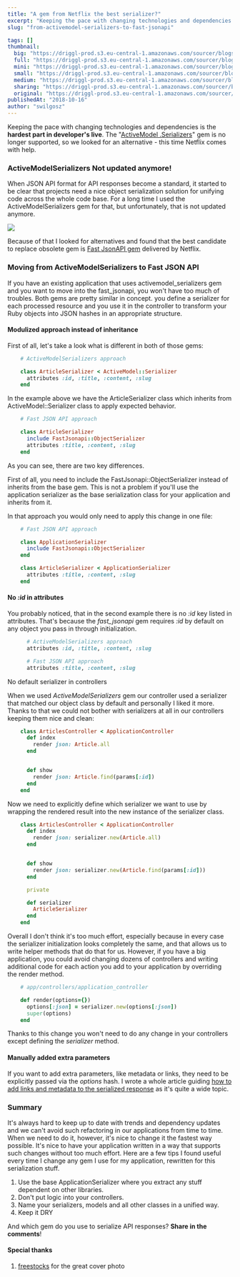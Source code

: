 ```yaml
---
title: "A gem from Netflix the best serializer?"
excerpt: "Keeping the pace with changing technologies and dependencies is the hardest part in developer's live. The \"Active Model .Serializers\" gem is not longer supported, so we looked for alternative - this time Netflix comes with help."
slug: "from-activemodel-serializers-to-fast-jsonapi"

tags: []
thumbnail:
  big: "https://driggl-prod.s3.eu-central-1.amazonaws.com/sourcer/blogs/99a95609-d8fd-4a84-994c-2386fd1c15de/articles/9dfad2e6-326f-47a8-a9aa-d1b94b217c3e/cover/blog.jpeg"
  full: "https://driggl-prod.s3.eu-central-1.amazonaws.com/sourcer/blogs/99a95609-d8fd-4a84-994c-2386fd1c15de/articles/9dfad2e6-326f-47a8-a9aa-d1b94b217c3e/cover/full.jpeg"
  mini: "https://driggl-prod.s3.eu-central-1.amazonaws.com/sourcer/blogs/99a95609-d8fd-4a84-994c-2386fd1c15de/articles/9dfad2e6-326f-47a8-a9aa-d1b94b217c3e/cover/mini.jpeg"
  small: "https://driggl-prod.s3.eu-central-1.amazonaws.com/sourcer/blogs/99a95609-d8fd-4a84-994c-2386fd1c15de/articles/9dfad2e6-326f-47a8-a9aa-d1b94b217c3e/cover/small.jpeg"
  medium: "https://driggl-prod.s3.eu-central-1.amazonaws.com/sourcer/blogs/99a95609-d8fd-4a84-994c-2386fd1c15de/articles/9dfad2e6-326f-47a8-a9aa-d1b94b217c3e/cover/medium.jpeg"
  sharing: "https://driggl-prod.s3.eu-central-1.amazonaws.com/sourcer/blogs/99a95609-d8fd-4a84-994c-2386fd1c15de/articles/9dfad2e6-326f-47a8-a9aa-d1b94b217c3e/cover/sharing.jpeg"
  original: "https://driggl-prod.s3.eu-central-1.amazonaws.com/sourcer/blogs/99a95609-d8fd-4a84-994c-2386fd1c15de/articles/9dfad2e6-326f-47a8-a9aa-d1b94b217c3e/cover/original.jpeg"
publishedAt: "2018-10-16"
author: "swilgosz"
---
```


Keeping the pace with changing technologies and dependencies is the **hardest part in developer's live**. The "[ActiveModel .Serializers](https://github.com/rails-api/active_model_serializers)" gem is no longer supported, so we looked for an alternative - this time Netflix comes with help.

### ActiveModelSerializers Not updated anymore!

When JSON API format for API responses become a standard, it started to be clear that projects need a nice object serialization solution for unifying code across the whole code base. For a long time I used the ActiveModelSerializers gem for that, but unfortunately, that is not updated anymore.

![](https://driggl-prod.s3.amazonaws.com/media/media_upload/media_file/3876f383-b175-412b-842a-e59e55174e3d/blog_1539073895104.png)

Because of that I looked for alternatives and found that the best candidate to replace obsolete gem is [Fast JsonAPI gem](https://github.com/Netflix/fast_jsonapi) delivered by Netflix.

<CourseAd />

### Moving from ActiveModelSerializers to Fast JSON API

If you have an existing application that uses activemodel_serializers gem and you want to move into the fast_jsonapi, you won't have too much of troubles. Both gems are pretty similar in concept. you define a serializer for each processed resource and you use it in the controller to transform your Ruby objects into JSON hashes in an appropriate structure.

#### Modulized approach instead of inheritance

First of all, let's take a look what is different in both of those gems:

```ruby
    # ActiveModelSerializers approach

    class ArticleSerializer < ActiveModel::Serializer
      attributes :id, :title, :content, :slug
    end
```

In the example above we have the ArticleSerializer class which inherits from ActiveModel::Serializer class to apply expected behavior.

```ruby
    # Fast JSON API approach

    class ArticleSerializer
      include FastJsonapi::ObjectSerializer
      attributes :title, :content, :slug
    end
```

As you can see, there are two key differences.

First of all, you need to include the FastJsonapi::ObjectSerializer instead of inherits from the base gem. This is not a problem if you'll use the application serializer as the base serialization class for your application and inherits from it.

In that approach you would only need to apply this change in one file:

```ruby
    # Fast JSON API approach

    class ApplicationSerializer
      include FastJsonapi::ObjectSerializer
    end

    class ArticleSerializer < ApplicationSerializer
      attributes :title, :content, :slug
    end
```

#### No *:id* in attributes

You probably noticed, that in the second example there is no *:id* key listed in attributes. That's because the _fast_jsonapi_ gem requires *:id* by default on any object you pass in through initialization.

```ruby
      # ActiveModelSerializers approach
      attributes :id, :title, :content, :slug

      # Fast JSON API approach
      attributes :title, :content, :slug
```

No default serializer in controllers

When we used _ActiveModelSerializers_ gem our controller used a serializer that matched our object class by default and personally I liked it more. Thanks to that we could not bother with serializers at all in our controllers keeping them nice and clean:

```ruby
    class ArticlesController < ApplicationController
      def index
        render json: Article.all
      end


      def show
        render json: Article.find(params[:id])
      end
    end
```

Now we need to explicitly define which serializer we want to use by wrapping the rendered result into the new instance of the serializer class.

```ruby
    class ArticlesController < ApplicationController
      def index
        render json: serializer.new(Article.all)
      end


      def show
        render json: serializer.new(Article.find(params[:id]))
      end

      private

      def serializer
        ArticleSerializer
      end
    end
```

Overall I don't think it's too much effort, especially because in every case the serializer initialization looks completely the same, and that allows us to write helper methods that do that for us. However, if you have a big application, you could avoid changing dozens of controllers and writing additional code for each action you add to your application by overriding the render method.

```ruby
    # app/controllers/application_controller

    def render(options={})
      options[:json] = serializer.new(options[:json])
      super(options)
    end
```

Thanks to this change you won't need to do any change in your controllers except defining the _serializer_ method.

#### Manually added extra parameters

If you want to add extra parameters, like metadata or links, they need to be explicitly passed via the _options_ hash. I wrote a whole article guiding [how to add links and metadata to the serialized response](https://driggl.com/blog/a/adding-links-to-fast_jsonapi-serializer) as it's quite a wide topic.

### Summary

It's always hard to keep up to date with trends and dependency updates and we can't avoid such refactoring in our applications from time to time. When we need to do it, however, it's nice to change it the fastest way possible. It's nice to have your application written in a way that supports such changes without too much effort. Here are a few tips I found useful every time I change any gem I use for my application, rewritten for this serialization stuff.

1.  Use the base ApplicationSerializer where you extract any stuff dependent on other libraries.
2.  Don't put logic into your controllers.
3.  Name your serializers, models and all other classes in a unified way.
4.  Keep it DRY

And which gem do you use to serialize API responses? **Share in the comments**!

#### Special thanks

1.  [freestocks](https://unsplash.com/@freestocks) for the great cover photo
